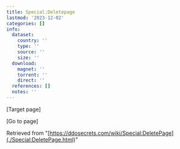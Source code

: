 ```yaml
---
title: Special:Deletepage
lastmod: '2023-12-02'
categories: []
info:
  dataset:
    country: ''
    type: ''
    source: ''
    size: ''
  download:
    magnet: ''
    torrent: ''
    direct: ''
  references: []
  notes: ''
---
```




[Target page]

[Go to
page]

Retrieved from
"[https://ddosecrets.com/wiki/Special:DeletePage](./Special:DeletePage.html)"


